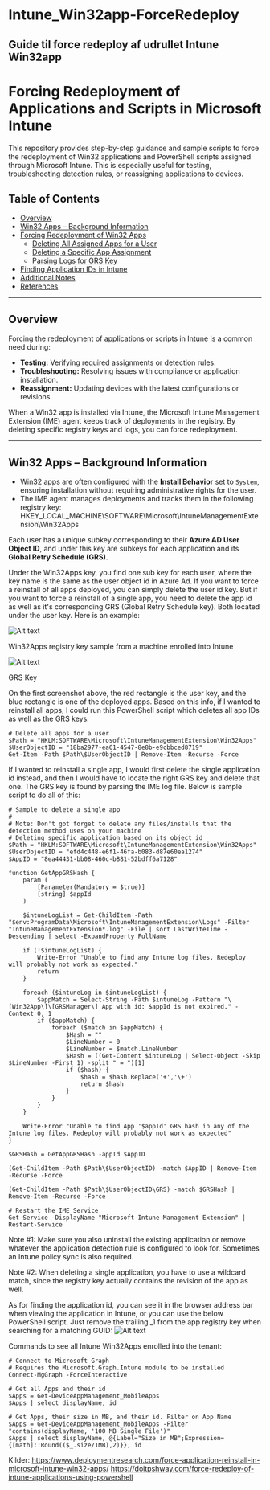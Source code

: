 # Intune_Win32app-ForceRedeploy
## Guide til force redeploy af udrullet Intune Win32app <br>


# Forcing Redeployment of Applications and Scripts in Microsoft Intune

This repository provides step-by-step guidance and sample scripts to force the redeployment of Win32 applications and PowerShell scripts assigned through Microsoft Intune. This is especially useful for testing, troubleshooting detection rules, or reassigning applications to devices.

## Table of Contents
- [Overview](#overview)
- [Win32 Apps – Background Information](#win32-apps--background-information)
- [Forcing Redeployment of Win32 Apps](#forcing-redeployment-of-win32-apps)
  - [Deleting All Assigned Apps for a User](#deleting-all-assigned-apps-for-a-user)
  - [Deleting a Specific App Assignment](#deleting-a-specific-app-assignment)
  - [Parsing Logs for GRS Key](#parsing-logs-for-grs-key)
- [Finding Application IDs in Intune](#finding-application-ids-in-intune)
- [Additional Notes](#additional-notes)
- [References](#references)

---

## Overview

Forcing the redeployment of applications or scripts in Intune is a common need during:
- **Testing:** Verifying required assignments or detection rules.
- **Troubleshooting:** Resolving issues with compliance or application installation.
- **Reassignment:** Updating devices with the latest configurations or revisions.

When a Win32 app is installed via Intune, the Microsoft Intune Management Extension (IME) agent keeps track of deployments in the registry. By deleting specific registry keys and logs, you can force redeployment.

---

## Win32 Apps – Background Information

- Win32 apps are often configured with the **Install Behavior** set to `System`, ensuring installation without requiring administrative rights for the user.
- The IME agent manages deployments and tracks them in the following registry key:
HKEY_LOCAL_MACHINE\SOFTWARE\Microsoft\IntuneManagementExtension\Win32Apps

Each user has a unique subkey corresponding to their **Azure AD User Object ID**, and under this key are subkeys for each application and its **Global Retry Schedule (GRS)**.

Under the Win32Apps key, you find one sub key for each user, where the key name is the same as the user object id in Azure Ad. If you want to force a reinstall of all apps deployed, you can simply delete the user id key. But if you want to force a reinstall of a single app, you need to delete the app id as well as it's corresponding GRS (Global Retry Schedule key). Both located under the user key. Here is an example:

![Alt text](https://www.deploymentresearch.com/wp-content/uploads/2021/12/UserGuidInWin32AppsKey.png)

Win32Apps registry key sample from a machine enrolled into Intune

![Alt text](https://www.deploymentresearch.com/wp-content/uploads/2022/07/image-2.png)

GRS Key

On the first screenshot above, the red rectangle is the user key, and the blue rectangle is one of the deployed apps. Based on this info, if I wanted to reinstall all apps, I could run this PowerShell script which deletes all app IDs as well as the GRS keys:

```
# Delete all apps for a user
$Path = "HKLM:SOFTWARE\Microsoft\IntuneManagementExtension\Win32Apps"
$UserObjectID = "18ba2977-ea61-4547-8e8b-e9cbbced8719"
Get-Item -Path $Path\$UserObjectID | Remove-Item -Recurse -Force
```
If I wanted to reinstall a single app, I would first delete the single application id instead, and then I would have to locate the right GRS key and delete that one. The GRS key is found by parsing the IME log file. Below is sample script to do all of this:

```
# Sample to delete a single app
#
# Note: Don't got forget to delete any files/installs that the detection method uses on your machine
# Deleting specific application based on its object id
$Path = "HKLM:SOFTWARE\Microsoft\IntuneManagementExtension\Win32Apps"
$UserObjectID = "efd4c448-e6f1-46fa-b083-d87e60ea1274"
$AppID = "8ea44431-bb08-460c-b881-52bdff6a7128"

function GetAppGRSHash {
    param (
        [Parameter(Mandatory = $true)]
        [string] $appId
    )

    $intuneLogList = Get-ChildItem -Path "$env:ProgramData\Microsoft\IntuneManagementExtension\Logs" -Filter "IntuneManagementExtension*.log" -File | sort LastWriteTime -Descending | select -ExpandProperty FullName

    if (!$intuneLogList) {
        Write-Error "Unable to find any Intune log files. Redeploy will probably not work as expected."
        return
    }

    foreach ($intuneLog in $intuneLogList) {
        $appMatch = Select-String -Path $intuneLog -Pattern "\[Win32App\]\[GRSManager\] App with id: $appId is not expired." -Context 0, 1
        if ($appMatch) {
            foreach ($match in $appMatch) {
                $Hash = ""
                $LineNumber = 0
                $LineNumber = $match.LineNumber
                $Hash = ((Get-Content $intuneLog | Select-Object -Skip $LineNumber -First 1) -split " = ")[1]
                if ($hash) {
                    $hash = $hash.Replace('+','\+')
                    return $hash
                }
            }
        }
    }

    Write-Error "Unable to find App '$appId' GRS hash in any of the Intune log files. Redeploy will probably not work as expected"
}

$GRSHash = GetAppGRSHash -appId $AppID

(Get-ChildItem -Path $Path\$UserObjectID) -match $AppID | Remove-Item -Recurse -Force

(Get-ChildItem -Path $Path\$UserObjectID\GRS) -match $GRSHash | Remove-Item -Recurse -Force

# Restart the IME Service
Get-Service -DisplayName "Microsoft Intune Management Extension" | Restart-Service
```

Note #1: Make sure you also uninstall the existing application or remove whatever the application detection rule is configured to look for. Sometimes an Intune policy sync is also required.

Note #2: When deleting a single application, you have to use a wildcard match, since the registry key actually contains the revision of the app as well.

As for finding the application id, you can see it in the browser address bar when viewing the application in Intune, or you can use the below PowerShell script. Just remove the trailing _1 from the app registry key when searching for a matching GUID:
![Alt text](https://www.deploymentresearch.com/wp-content/uploads/2022/06/AppIDinURL-848x241.png)


Commands to see all Intune Win32Apps enrolled into the tenant:
```
# Connect to Microsoft Graph 
# Requires the Microsoft.Graph.Intune module to be installed
Connect-MgGraph -ForceInteractive

# Get all Apps and their id
$Apps = Get-DeviceAppManagement_MobileApps 
$Apps | select displayName, id

# Get Apps, their size in MB, and their id. Filter on App Name
$Apps = Get-DeviceAppManagement_MobileApps -Filter "contains(displayName, '100 MB Single File')"
$Apps | select displayName, @{Label="Size in MB";Expression={[math]::Round(($_.size/1MB),2)}}, id 
```

Kilder:
https://www.deploymentresearch.com/force-application-reinstall-in-microsoft-intune-win32-apps/
https://doitpshway.com/force-redeploy-of-intune-applications-using-powershell <br>
